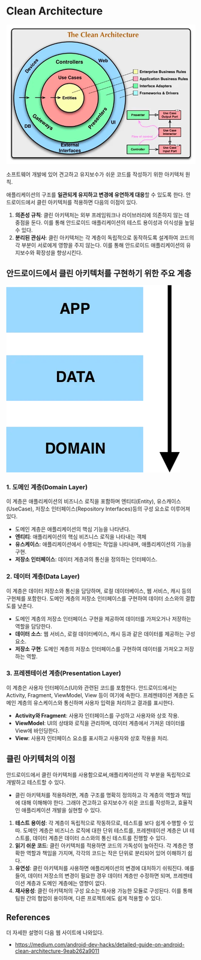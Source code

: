# Clean Architecture

![img.png](images/clean_architecture_1.png)

소프트웨어 개발에 있어 견고하고 유지보수가 쉬운 코드를 작성하기 위한 아키텍처 원칙.

애플리케이션의 구조를 **일관되게 유지하고 변경에 유연하게 대응**할 수 있도록 한다.
안드로이드에서 클린 아키텍처를 적용하면 다음의 이점이 있다.

1. **의존성 규칙**: 클린 아키텍처는 외부 프레임워크나 라이브러리에 의존하지 않는 데 중점을 둔다. 이를 통해 안드로이드 애플리케이션의 테스트 용이성과 이식성을 높일 수 있다.
2. **분리된 관심사**: 클린 아키텍처는 각 계층이 독립적으로 동작하도록 설계하여 코드의 각 부분이 서로에게 영향을 주지 않는다. 이를 통해 안드로이드 애플리케이션의 유지보수와 확장성을 향상시킨다.

## 안드로이드에서 클린 아키텍처를 구현하기 위한 주요 계층

![img.png](images/clean_architecture_2.png)

### 1. 도메인 계층(Domain Layer)

이 계층은 애플리케이션의 비즈니스 로직을 포함하며 엔티티(Entity), 유스캐이스(UseCase), 저장소 인터페이스(Repository Interfaces)등의 구성 요소로 이루어져 있다.

- 도메인 계층은 애플리케이션의 핵심 기능을 나타낸다.
- **엔티티**: 애플리케이션의 핵심 비즈니스 로직을 나타내는 객체
- **유스케이스**: 애플리케이션에서 수행되는 작업을 나타내며, 애플리케이션의 기능을 구현.
- **저장소 인터페이스**: 데이터 계층과의 통신을 정의하는 인터페이스.

### 2. 데이터 계층(Data Layer)

이 계층은 데이터 저장소와 통신을 담당하며, 로컬 데이터베이스, 웹 서비스, 캐시 등의 구현체를 포함한다. 도메인 계층의 저장소 인터페이스를 구현하여 데이터 소스와의 결합도를 낮춘다.

- 도메인 계층의 저장소 인터페이스 구현을 제공하여 데이터를 가져오거나 저장하는 역할을 담당한다.
- **데이터 소스**: 웹 서비스, 로컬 데이터베이스, 캐시 등과 같은 데이터를 제공하는 구성 요소.
- **저장소 구현**: 도메인 계층의 저장소 인터페이스를 구현하여 데이터를 가져오고 저장하는 역할.

### 3. 프레젠테이션 계층(Presentation Layer)

이 계층은 사용자 인터페이스(UI)와 관련된 코드를 포함한다. 안드로이드에서는 Activity, Fragment, ViewModel, View 등이 여기에 속한다. 프레젠테이션 계층은 도메인 계층의 유스케이스와
통신하며 사용자 입력을 처리하고 결과를 표시한다.

- **Activity와 Fragment**: 사용자 인터페이스를 구성하고 사용자와 상호 작용.
- **ViewModel**: UI의 상태와 로직을 관리하며, 데이터 계층에서 가져온 데이터를 View에 바인딩한다.
- **View**: 사용자 인터페이스 요소를 표시하고 사용자와 상호 작용을 처리.

## 클린 아키텍처의 이점

안드로이드에서 클린 아키텍처를 사용함으로써,애플리케이션의 각 부분을 독립적으로 개발하고 테스트할 수 있다.

- 클린 아키텍처를 적용하려면, 계층 구조를 명확히 정의하고 각 계층의 역할과 책임에 대해 이해해야 한다. 그래야 견고하고 유지보수가 쉬운 코드를 작성하고, 효율적인 애플리케이션 개발을 실현할 수 있다.

1. **테스트 용이성**: 각 계층이 독립적으로 작동하므로, 테스트를 보다 쉽게 수행할 수 있따. 도메인 계층은 비즈니스 로직에 대한 단위 테스트를, 프레젠테이션 계층은 UI 테스트를, 데이터 계층은 데이터
   소스와의 통신
   테스트를 진행할 수 있다.
2. **읽기 쉬운 코드**: 클린 아키텍처를 적용하면 코드의 가독성이 높아진다. 각 계층은 명확한 역할과 책임을 가지며, 각각의 코드는 작은 단위로 분리되어 있어 이해하기 쉽다.
3. **유연성**: 클린 아키텍처를 사용하면 애플리케이션의 변경에 대처하기 쉬워진다. 예를 들어, 데이터 저장소의 변경이 필요한 경우 데이터 계층만 수정하면 되며, 프레젠테이션 계층과 도메인 계층에는 영향이 없다.
4. **재사용성**: 클린 아키텍처의 구성 요소는 재사용 가능한 모듈로 구성된다. 이를 통해 팀원 간의 협업이 용이하며, 다른 프로젝트에도 쉽게 적용할 수 있다.

## References

더 자세한 설명이 다음 웹 사이트에 나와있다.

- https://medium.com/android-dev-hacks/detailed-guide-on-android-clean-architecture-9eab262a9011